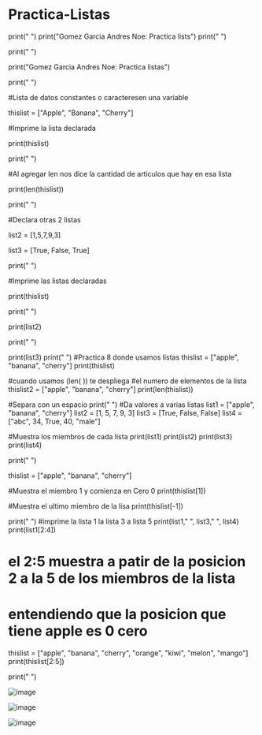 # Practica-Listas

print(" ")
print("Gomez Garcia Andres Noe: Practica lists")
print(" ")

print(" ")

print("Gomez Garcia Andres Noe: Practica listas")

print(" ")

#Lista de datos constantes o caracteresen una variable

thislist = ["Apple", "Banana", "Cherry"]

#Imprime la lista declarada

print(thislist)

print(" ")

#Al agregar len nos dice la cantidad de articulos que hay en esa lista

print(len(thislist))

print(" ")

#Declara otras 2 listas

list2 = [1,5,7,9,3]

list3 = [True, False, True]

print(" ")

#Imprime las listas declaradas

print(thislist)

print(" ")

print(list2)

print(" ")

print(list3)
print(" ")
#Practica 8  donde usamos listas
thislist = ["apple", "banana", "cherry"]
print(thislist)

#cuando usamos (len( )) te despliega
#el numero de elementos de la lista
thislist2 = ["apple", "banana", "cherry"]
print(len(thislist))



#Separa con un espacio
print(" ")
#Da valores a varias listas
list1 = ["apple", "banana", "cherry"]
list2 = [1, 5, 7, 9, 3]
list3 = [True, False, False]
list4 = ["abc", 34, True, 40, "male"]

#Muestra los miembros de cada lista
print(list1)
print(list2)
print(list3)
print(list4)


print(" ")

thislist = ["apple", "banana", "cherry"]

#Muestra el miembro 1 y comienza en Cero 0
print(thislist[1])

#Muestra el ultimo miembro de la lisa
print(thislist[-1])

print(" ")
#imprime la lista 1 la lista 3 a lista 5
print(list1," ", list3," ", list4)
print(list1[2:4])


# el 2:5 muestra a patir de la posicion 2 a la 5 de los miembros de la lista
# entendiendo que la posicion que tiene apple es 0 cero

thislist = ["apple", "banana", "cherry", "orange", "kiwi", "melon", "mango"]
print(thislist[2:5])

print(" ")


![image](https://github.com/user-attachments/assets/c083bd04-8fc4-4b33-b8f6-a1c2aee6d2fe)

![image](https://github.com/user-attachments/assets/b8f713a0-0024-42eb-9954-56678018995e)


![image](https://github.com/user-attachments/assets/df33bd72-cb74-47e5-94c9-756af692f151)





